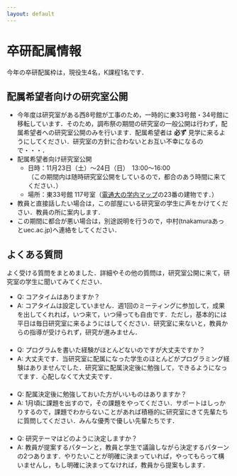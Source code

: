 ```yaml
---
layout: default
---
```



# 卒研配属情報
今年の卒研配属枠は，現役生4名，K課程1名です．

## 配属希望者向けの研究室公開
- 今年度は研究室がある西8号館が工事のため，一時的に東33号館・34号館に移転しています．そのため，調布祭の期間の研究室の一般公開は行わず，配属希望者への研究室公開のみを行います．配属希望者は **必ず** 見学に来るようにしてください．研究室の方針に合わないとお互い不幸になるので・・・．
- 配属希望者向け研究室公開
  - 日時：11月23日（土）〜24日（日）　13:00〜16:00   
   （この期間内は随時研究室公開をしているので，都合のあう時間に来てください．）
  - 場所：東33号館 117号室（[電通大の学内マップ](https://www.uec.ac.jp/about/profile/access/)の23番の建物です．）
- 教員と直接話したい場合は，この部屋にいる研究室の学生に声をかけてください．教員の所に案内します．
- この期間に都合が悪い場合は，別途説明を行うので，中村(tnakamuraあっとuec.ac.jp)へ連絡をしてください．

## よくある質問
よく受ける質問をまとめました．詳細やその他の質問は，研究室公開に来て，研究室の学生に聞いてみてください．

- Q: コアタイムはありますか？
- A: コアタイムは設定していません．週1回のミーティングに参加して，成果を出してくれれば，いつ来て，いつ帰っても自由です．ただし，基本的には平日は毎日研究室に来るようにはしてください．研究室に来ないと，教員からの指導が受けられず，研究が進みません．   
　
- Q: プログラムを書いた経験がほとんどないのですが大丈夫ですか？
- A: 大丈夫です．当研究室に配属になった学生のほとんどがプログラミング経験はありませんでした．研究室に配属決定後に勉強して，できるようになってます．心配しなくて大丈夫です．   
　
- Q: 配属決定後に勉強しておいた方がいいものはありますか？
- A: 1月頃に課題を出すので，その課題をやってください．サポートはしっかりするので，課題でわからないことがあれば積極的に研究室にきて先輩たちに質問してください．みんな優秀で優しい先輩たちです．  
　
- Q: 研究テーマはどのように決定しますか？
- A: 教員が提案するパターンと，教員と学生で議論しながら決定するパターンの2つあります．やりたいことが明確に決まっていれば，やってもらって構いませんし，もし明確に決まってなければ，教員から提案もします．
